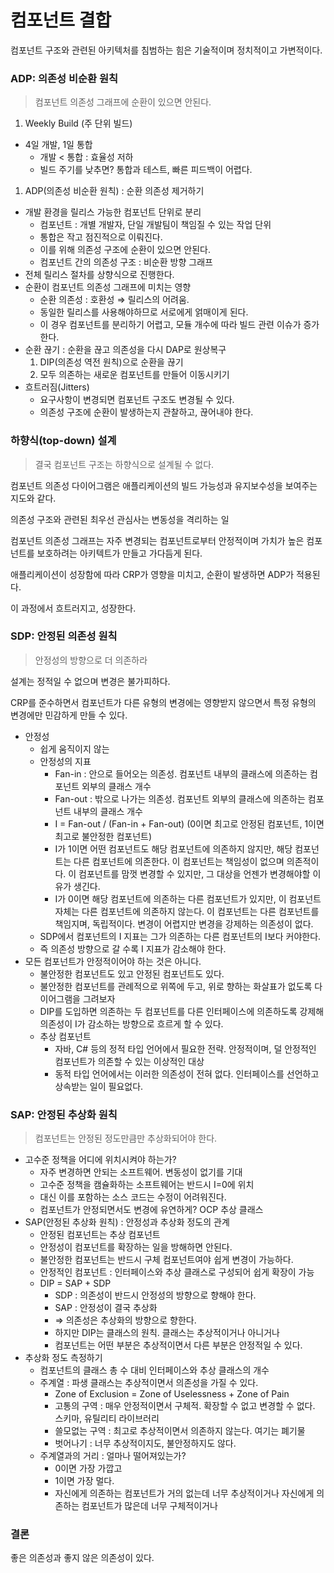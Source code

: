 # 컴포넌트 결합

컴포넌트 구조와 관련된 아키텍처를 침범하는 힘은 기술적이며 정치적이고 가변적이다.

### ADP: 의존성 비순환 원칙

> 컴포넌트 의존성 그래프에 순환이 있으면 안된다.

1. Weekly Build (주 단위 빌드)

- 4일 개발, 1일 통합
  - 개발 < 통합 : 효율성 저하
  - 빌드 주기를 낮추면? 통합과 테스트, 빠른 피드백이 어렵다.

1. ADP(의존성 비순환 원칙) : 순환 의존성 제거하기

- 개발 환경을 릴리스 가능한 컴포넌트 단위로 분리
  - 컴포넌트 : 개별 개발자, 단일 개발팀이 책임질 수 있는 작업 단위
  - 통합은 작고 점진적으로 이뤄진다.
  - 이를 위해 의존성 구조에 순환이 있으면 안된다.
  - 컴포넌트 간의 의존성 구조 : 비순환 방향 그래프
- 전체 릴리스 절차를 상향식으로 진행한다.
- 순환이 컴포넌트 의존성 그래프에 미치는 영향
  - 순환 의존성 : 호환성 ⇒ 릴리스의 어려움.
  - 동일한 릴리스를 사용해야하므로 서로에게 얽매이게 된다.
  - 이 경우 컴포넌트를 분리하기 어렵고, 모듈 개수에 따라 빌드 관련 이슈가 증가한다.
- 순환 끊기 : 순환을 끊고 의존성을 다시 DAP로 원상복구
  1. DIP(의존성 역전 원칙)으로 순환을 끊기
  2. 모두 의존하는 새로운 컴포넌트를 만들어 이동시키기
- 흐트러짐(Jitters)
  - 요구사항이 변경되면 컴포넌트 구조도 변경될 수 있다.
  - 의존성 구조에 순환이 발생하는지 관찰하고, 끊어내야 한다.

### 하향식(top-down) 설계

> 결국 컴포넌트 구조는 하향식으로 설계될 수 없다.

컴포넌트 의존성 다이어그램은 애플리케이션의 빌드 가능성과 유지보수성을 보여주는 지도와 같다.

의존성 구조와 관련된 최우선 관심사는 변동성을 격리하는 일

컴포넌트 의존성 그래프는 자주 변경되는 컴포넌트로부터 안정적이며 가치가 높은 컴포넌트를 보호하려는 아키텍트가 만들고 가다듬게 된다.

애플리케이션이 성장함에 따라 CRP가 영향을 미치고, 순환이 발생하면 ADP가 적용된다.

이 과정에서 흐트러지고, 성장한다.

### SDP: 안정된 의존성 원칙

> 안정성의 방향으로 더 의존하라

설계는 정적일 수 없으며 변경은 불가피하다.

CRP를 준수하면서 컴포넌트가 다른 유형의 변경에는 영향받지 않으면서 특정 유형의 변경에만 민감하게 만들 수 있다.

- 안정성
  - 쉽게 움직이지 않는
  - 안정성의 지표
    - Fan-in : 안으로 들어오는 의존성. 컴포넌트 내부의 클래스에 의존하는 컴포넌트 외부의 클래스 개수
    - Fan-out : 밖으로 나가는 의존성. 컴포넌트 외부의 클래스에 의존하는 컴포넌트 내부의 클래스 개수
    - I = Fan-out / (Fan-in + Fan-out) (0이면 최고로 안정된 컴포넌트, 1이면 최고로 불안정한 컴포넌트)
    - I가 1이면 어떤 컴포넌트도 해당 컴포넌트에 의존하지 않지만, 해당 컴포넌트는 다른 컴포넌트에 의존한다. 이 컴포넌트는 책임성이 없으며 의존적이다. 이 컴포넌트를 맘껏 변경할 수 있지만, 그 대상을 언젠가 변경해야할 이유가 생긴다.
    - I가 0이면 해당 컴포넌트에 의존하는 다른 컴포넌트가 있지만, 이 컴포넌트 자체는 다른 컴포넌트에 의존하지 않는다. 이 컴포넌트는 다른 컴포넌트를 책임지며, 독립적이다. 변경이 어렵지만 변경을 강제하는 의존성이 없다.
  - SDP에서 컴포넌트의 I 지표는 그가 의존하는 다른 컴포넌트의 I보다 커야한다.
  - 즉 의존성 방향으로 갈 수록 I 지표가 감소해야 한다.
- 모든 컴포넌트가 안정적이어야 하는 것은 아니다.
  - 불안정한 컴포넌트도 있고 안정된 컴포넌트도 있다.
  - 불안정한 컴포넌트를 관례적으로 위쪽에 두고, 위로 향하는 화살표가 없도록 다이어그램을 그려보자
  - DIP를 도입하면 의존하는 두 컴포넌트를 다른 인터페이스에 의존하도록 강제해 의존성이 I가 감소하는 방향으로 흐르게 할 수 있다.
  - 추상 컴포넌트
    - 자바, C# 등의 정적 타입 언어에서 필요한 전략. 안정적이며, 덜 안정적인 컴포넌트가 의존할 수 있는 이상적인 대상
    - 동적 타입 언어에서는 이러한 의존성이 전혀 없다. 인터페이스를 선언하고 상속받는 일이 필요없다.

### SAP: 안정된 추상화 원칙

> 컴포넌트는 안정된 정도만큼만 추상화되어야 한다.

- 고수준 정책을 어디에 위치시켜야 하는가?
  - 자주 변경하면 안되는 소프트웨어. 변동성이 없기를 기대
  - 고수준 정책을 캠슐화하는 소프트웨어는 반드시 I=0에 위치
  - 대신 이를 포함하는 소스 코드는 수정이 어려워진다.
  - 컴포넌트가 안정되면서도 변경에 유연하게? OCP 추상 클래스
- SAP(안정된 추상화 원칙) : 안정성과 추상화 정도의 관계
  - 안정된 컴포넌트는 추상 컴포넌트
  - 안정성이 컴포넌트를 확장하는 일을 방해하면 안된다.
  - 불안정한 컴포넌트는 반드시 구체 컴포넌트여야 쉽게 변경이 가능하다.
  - 안정적인 컴포넌트 : 인터페이스와 추상 클래스로 구성되어 쉽게 확장이 가능
  - DIP = SAP + SDP
    - SDP : 의존성이 반드시 안정성의 방향으로 향해야 한다.
    - SAP : 안정성이 결국 추상화
    - ⇒ 의존성은 추상화의 방향으로 향한다.
    - 하지만 DIP는 클래스의 원칙. 클래스는 추상적이거나 아니거나
    - 컴포넌트는 어떤 부분은 추상적이면서 다른 부분은 안정적일 수 있다.
- 추상화 정도 측정하기
  - 컴포넌트의 클래스 총 수 대비 인터페이스와 추상 클래스의 개수
  - 주계열 : 파생 클래스는 추상적이면서 의존성을 가질 수 있다.
    - Zone of Exclusion = Zone of Uselessness + Zone of Pain
    - 고통의 구역 : 매우 안정적이면서 구체적. 확장할 수 없고 변경할 수 없다. 스키마, 유틸리티 라이브러리
    - 쓸모없는 구역 : 최고로 추상적이면서 의존하지 않는다. 여기는 폐기물
    - 벗어나기 : 너무 추상적이지도, 불안정하지도 않다.
  - 주계열과의 거리 : 얼마나 떨어져있는가?
    - 0이면 가장 가깝고
    - 1이면 가장 멀다.
    - 자신에게 의존하는 컴포넌트가 거의 없는데 너무 추상적이거나 자신에게 의존하는 컴포넌트가 많은데 너무 구체적이거나

### 결론

좋은 의존성과 좋지 않은 의존성이 있다.
